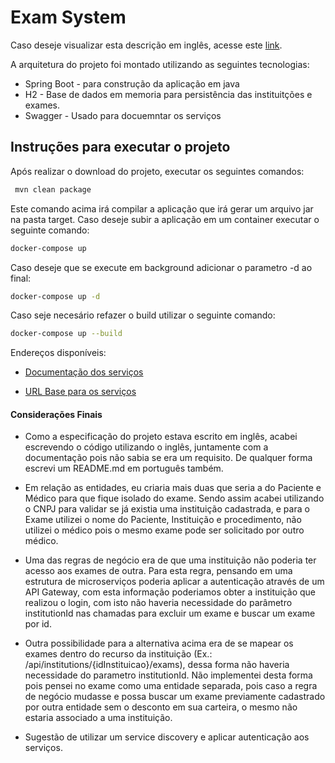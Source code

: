 # Exam System

Caso deseje visualizar esta descrição em inglês, acesse este [link](README.md).

A arquitetura do projeto foi montado utilizando as seguintes tecnologias:

* Spring Boot - para construção da aplicação em java
* H2 - Base de dados em memoria para persistência das instituitções e exames.
* Swagger - Usado para docuemntar os serviços

## Instruções para executar o projeto


Após realizar o download do projeto, executar os seguintes comandos:

```sh
 mvn clean package
```
Este comando acima irá compilar a aplicação que irá gerar um arquivo jar na pasta target. Caso deseje subir a aplicação em um container executar o seguinte comando:

```sh
docker-compose up
```

Caso deseje que se execute em background adicionar o parametro -d ao final:

```sh
docker-compose up -d
```

Caso seje necesário refazer o build utilizar o seguinte comando:

```sh
docker-compose up --build
```

Endereços disponíveis:

* [Documentação dos serviços](http://localhost:8080/swagger-ui.html)

* [URL Base para os serviços](http://localhost:8080/api/)


#### Considerações Finais

* Como a especificação do projeto estava escrito em inglês, acabei escrevendo o código utilizando o inglês, juntamente com a documentação pois não sabia se era um requisito. De qualquer forma escrevi um README.md em português também.

* Em relação as entidades, eu criaria mais duas que seria a do Paciente e Médico para que fique isolado do exame. Sendo assim acabei utilizando o CNPJ para validar se já existia uma instituição cadastrada, e para o Exame utilizei o nome do Paciente, Instituição e procedimento, não utilizei o médico pois o mesmo exame pode ser solicitado por outro médico.

* Uma das regras de	negócio era de que uma instituição não poderia ter acesso aos exames de outra. Para esta regra, pensando em uma estrutura de microserviços poderia aplicar a autenticação através de um API Gateway, com esta informação poderiamos obter a instituição que realizou o login, com isto não haveria necessidade do parâmetro institutionId nas chamadas para excluir um exame e buscar um exame por id.

* Outra possibilidade para a alternativa acima era de se mapear os exames dentro do recurso da instituição (Ex.: /api/institutions/{idInstituicao}/exams), dessa forma não haveria necessidade do parametro institutionId. Não implementei desta forma pois pensei no exame como uma entidade separada, pois caso a regra de negócio mudasse e possa buscar um exame previamente cadastrado por outra entidade sem o desconto em sua carteira, o mesmo não estaria associado a uma instituição.

* Sugestão de utilizar um service discovery e aplicar autenticação aos serviços.


